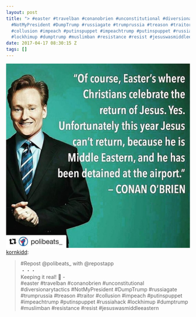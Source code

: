 ```yaml
---
layout: post
title: "> #easter #travelban #conanobrien #unconstitutional #diversionarytactics
  #NotMyPresident #DumpTrump #russiagate #trumprussia #treason #traitor
  #collusion #impeach #putinspuppet #impeachtrump #putinspuppet #russiahack
  #lockhimup #dumptrump #muslimban #resistance #resist #jesuswasmiddleeastern"
date: 2017-04-17 08:30:15 Z
tags: []
---
```

![](/media/2017/04/159671020712.jpg)
[kornkidd](http://kornkidd.tumblr.com/post/159643949146/repost-polibeats-with-repostapp-keeping):

> #Repost @polibeats\_ with @repostapp  
> ・・・  
> Keeping it real! 💯 -  
> #easter #travelban #conanobrien #unconstitutional #diversionarytactics #NotMyPresident #DumpTrump #russiagate #trumprussia #treason #traitor #collusion #impeach #putinspuppet #impeachtrump #putinspuppet #russiahack #lockhimup #dumptrump #muslimban #resistance #resist #jesuswasmiddleeastern
